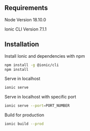 ## Requirements
Node Version 18.10.0

Ionic CLI Version 7.1.1
## Installation

Install Ionic and dependencies with npm

```bash
npm install -g @ionic/cli
npm install
```

Serve in localhost

```bash
ionic serve
```
Serve in localhost with specific port

```bash
ionic serve --port=PORT_NUMBER
```
Build for production

```bash
ionic build --prod
```
